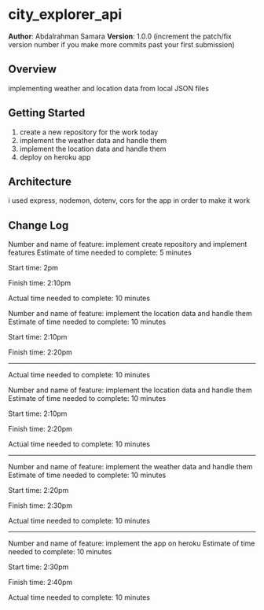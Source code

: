 # city_explorer_api

**Author**: Abdalrahman Samara
**Version**: 1.0.0 (increment the patch/fix version number if you make more commits past your first submission)

## Overview
implementing weather and location data from local JSON files

## Getting Started
1. create a new repository for the work today
2. implement the weather data and handle them
3. implement the location data and handle them
4. deploy on heroku app

## Architecture
i used express, nodemon, dotenv, cors for the app in order to make it work

## Change Log
Number and name of feature: implement create repository and implement features
Estimate of time needed to complete: 5 minutes

Start time: 2pm

Finish time: 2:10pm

Actual time needed to complete: 10 minutes


Number and name of feature: implement the location data and handle them
Estimate of time needed to complete: 10 minutes

Start time: 2:10pm

Finish time: 2:20pm

*********************************************

Actual time needed to complete: 10 minutes

Number and name of feature: implement the location data and handle them
Estimate of time needed to complete: 10 minutes

Start time: 2:10pm

Finish time: 2:20pm

Actual time needed to complete: 10 minutes

*********************************************

Number and name of feature: implement the weather data and handle them
Estimate of time needed to complete: 10 minutes

Start time: 2:20pm

Finish time: 2:30pm

Actual time needed to complete: 10 minutes

*********************************************

Number and name of feature: implement the app on heroku
Estimate of time needed to complete: 10 minutes

Start time: 2:30pm

Finish time: 2:40pm

Actual time needed to complete: 10 minutes

